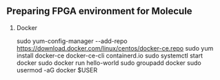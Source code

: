 ## Preparing FPGA environment for Molecule

1. Docker

	sudo yum-config-manager     --add-repo     https://download.docker.com/linux/centos/docker-ce.repo
	sudo yum install docker-ce docker-ce-cli containerd.io
	sudo systemctl start docker
	sudo docker run hello-world
	sudo groupadd docker
	sudo usermod -aG docker $USER
